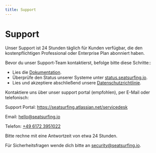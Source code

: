 ```yaml
---
title: Support
---
```


# Support

Unser Support ist 24 Stunden täglich für Kunden verfügbar, die den kostenpflichtigen Professional oder Enterprise Plan abonniert haben.

Bevor du unser Support-Team kontaktierst, befolge bitte diese Schritte::

- Lies die [Dokumentation](/docs).
- Überprüfe den Status unserer Systeme unter [status.seatsurfing.io](https://status.seatsurfing.io).
- Lies und akzeptiere abschließend unsere [Datenschutzrichtlinie](/privacy-policy).

Kontaktiere uns über unser support portal (empfohlen), per E-Mail oder telefonisch:

Support Portal: https://seatsurfing.atlassian.net/servicedesk

Email: hello@seatsurfing.io

Telefon: <a href="tel:+4961723951022">+49 6172 3951022</a>

Bitte rechne mit eine Antwortzeit von etwa 24 Stunden.

Für Sicherheitsfragen wende dich bitte an security@seatsurfing.io.
